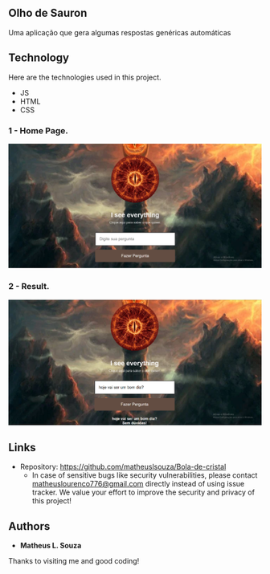 
## Olho de Sauron

Uma aplicação que gera algumas respostas genéricas automáticas

## Technology 

Here are the technologies used in this project.

* JS
* HTML
* CSS

### 1 - Home Page.

![Homepage image](https://github.com/matheuslsouza/Bola-de-cristal/blob/main/img/home.png)

### 2 - Result.

![Descripiton](https://github.com/matheuslsouza/Bola-de-cristal/blob/main/img/Result.png)


## Links
  - Repository: https://github.com/matheuslsouza/Bola-de-cristal
    - In case of sensitive bugs like security vulnerabilities, please contact
      matheuslourenco776@gmail.com directly instead of using issue tracker. We value your effort
      to improve the security and privacy of this project!


  ## Authors

  * **Matheus L. Souza** 
  
  Thanks to visiting me and good coding!
